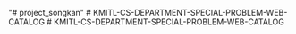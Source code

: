 "# project_songkan" 
#   K M I T L - C S - D E P A R T M E N T - S P E C I A L - P R O B L E M - W E B - C A T A L O G  
 #   K M I T L - C S - D E P A R T M E N T - S P E C I A L - P R O B L E M - W E B - C A T A L O G  
 